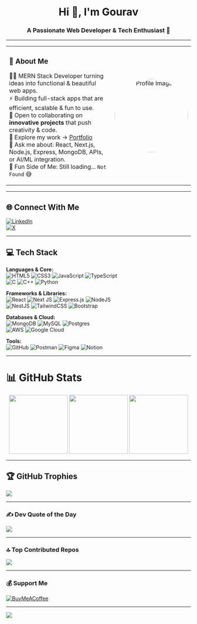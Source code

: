 <!-- Header -->
<div align="center">
  <h1>Hi 👋, I'm Gourav</h1>
  <h3>A Passionate Web Developer & Tech Enthusiast 🚀</h3>
</div>

---

<!-- About + Image Section -->
<table>
<tr>
<td width="65%">

### 💫 About Me  
👨‍💻 MERN Stack Developer turning ideas into functional & beautiful web apps.  
⚡ Building full-stack apps that are efficient, scalable & fun to use.  
🤝 Open to collaborating on **innovative projects** that push creativity & code.  
📂 Explore my work → [Portfolio](https://gourav-godla.vercel.app/)  
💬 Ask me about: React, Next.js, Node.js, Express, MongoDB, APIs, or AI/ML integration.  
🎯 Fun Side of Me: Still loading... `Not Found` 😅  

</td>
<td width="35%" align="center">

<img src="https://avatars.githubusercontent.com/u/00000000?v=4" alt="Profile Image" width="200" height="200" style="border-radius:50%;" />

</td>
</tr>
</table>

---

## 🌐 Connect With Me  
[![LinkedIn](https://img.shields.io/badge/LinkedIn-%230077B5.svg?style=for-the-badge&logo=linkedin&logoColor=white)](https://linkedin.com/in/gouravgodla)  
[![X](https://img.shields.io/badge/Twitter-%23000000.svg?style=for-the-badge&logo=x&logoColor=white)](https://x.com/gouravgodla)  

---

## 💻 Tech Stack  

**Languages & Core:**  
![HTML5](https://img.shields.io/badge/html5-%23E34F26.svg?style=for-the-badge&logo=html5&logoColor=white) 
![CSS3](https://img.shields.io/badge/css3-%231572B6.svg?style=for-the-badge&logo=css3&logoColor=white) 
![JavaScript](https://img.shields.io/badge/javascript-%23323330.svg?style=for-the-badge&logo=javascript&logoColor=%23F7DF1E) 
![TypeScript](https://img.shields.io/badge/typescript-%23007ACC.svg?style=for-the-badge&logo=typescript&logoColor=white)  
![C](https://img.shields.io/badge/c-%2300599C.svg?style=for-the-badge&logo=c&logoColor=white) 
![C++](https://img.shields.io/badge/c++-%2300599C.svg?style=for-the-badge&logo=c%2B%2B&logoColor=white) 
![Python](https://img.shields.io/badge/python-3670A0?style=for-the-badge&logo=python&logoColor=ffdd54)  

**Frameworks & Libraries:**  
![React](https://img.shields.io/badge/react-%2320232a.svg?style=for-the-badge&logo=react&logoColor=%2361DAFB) 
![Next JS](https://img.shields.io/badge/Next-black?style=for-the-badge&logo=next.js&logoColor=white) 
![Express.js](https://img.shields.io/badge/express.js-%23404d59.svg?style=for-the-badge&logo=express&logoColor=white) 
![NodeJS](https://img.shields.io/badge/node.js-6DA55F?style=for-the-badge&logo=node.js&logoColor=white)  
![NestJS](https://img.shields.io/badge/nestjs-%23E0234E.svg?style=for-the-badge&logo=nestjs&logoColor=white) 
![TailwindCSS](https://img.shields.io/badge/tailwindcss-%2338B2AC.svg?style=for-the-badge&logo=tailwind-css&logoColor=white) 
![Bootstrap](https://img.shields.io/badge/bootstrap-%238511FA.svg?style=for-the-badge&logo=bootstrap&logoColor=white)  

**Databases & Cloud:**  
![MongoDB](https://img.shields.io/badge/MongoDB-%234ea94b.svg?style=for-the-badge&logo=mongodb&logoColor=white) 
![MySQL](https://img.shields.io/badge/mysql-4479A1.svg?style=for-the-badge&logo=mysql&logoColor=white) 
![Postgres](https://img.shields.io/badge/postgres-%23316192.svg?style=for-the-badge&logo=postgresql&logoColor=white)  
![AWS](https://img.shields.io/badge/AWS-%23FF9900.svg?style=for-the-badge&logo=amazon-aws&logoColor=white) 
![Google Cloud](https://img.shields.io/badge/GoogleCloud-%234285F4.svg?style=for-the-badge&logo=google-cloud&logoColor=white)  

**Tools:**  
![GitHub](https://img.shields.io/badge/github-%23121011.svg?style=for-the-badge&logo=github&logoColor=white) 
![Postman](https://img.shields.io/badge/Postman-FF6C37?style=for-the-badge&logo=postman&logoColor=white) 
![Figma](https://img.shields.io/badge/figma-%23F24E1E.svg?style=for-the-badge&logo=figma&logoColor=white) 
![Notion](https://img.shields.io/badge/Notion-%23000000.svg?style=for-the-badge&logo=notion&logoColor=white)  

---

# 📊 GitHub Stats  

<p align="center">
  <img src="https://github-readme-stats.vercel.app/api?username=gouravgodla&theme=radical&hide_border=false&include_all_commits=true&count_private=false" height="160px"/>
  <img src="https://nirzak-streak-stats.vercel.app/?user=gouravgodla&theme=radical&hide_border=false" height="160px"/>
  <img src="https://github-readme-stats.vercel.app/api/top-langs/?username=gouravgodla&theme=radical&hide_border=false&layout=compact" height="160px"/>
</p>

---

## 🏆 GitHub Trophies  
![](https://github-profile-trophy.vercel.app/?username=gouravgodla&theme=radical&no-frame=false&no-bg=true&margin-w=4)  

---

### ✍️ Dev Quote of the Day  
![](https://quotes-github-readme.vercel.app/api?type=horizontal&theme=radical)  

---

### 🔝 Top Contributed Repos  
![](https://github-contributor-stats.vercel.app/api?username=gouravgodla&limit=5&theme=dark&combine_all_yearly_contributions=true)  

---

### 💰 Support Me  
[![BuyMeACoffee](https://img.shields.io/badge/Buy%20Me%20a%20Coffee-ffdd00?style=for-the-badge&logo=buy-me-a-coffee&logoColor=black)](https://buymeacoffee.com/gouravgodla)  

---

[![](https://visitcount.itsvg.in/api?id=gouravgodla&icon=0&color=0)](https://visitcount.itsvg.in)  
